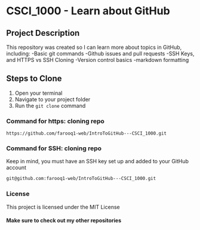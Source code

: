 # CSCI_1000 - Learn about GitHub

## Project Description
This repository was created so I can learn more about topics in GitHub, including:
-Basic git commands
-Github issues and pull requests
-SSH Keys, and HTTPS vs SSH Cloning
-Version control basics
-markdown formatting

## Steps to Clone
1. Open your terminal
2. Navigate to your project folder
3. Run the `git clone` command

### Command for https: cloning repo 
```plaintext
https://github.com/farooq1-web/IntroToGitHub---CSCI_1000.git
```
### Command for SSH: cloning repo
Keep in mind, you must have an SSH key set up and added to your GitHub account
```bash
git@github.com:farooq1-web/IntroToGitHub---CSCI_1000.git
```

### License
This project is licensed under the MIT License



#### **Make sure to check out my other repositories**


